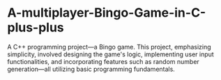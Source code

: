 # A-multiplayer-Bingo-Game-in-C-plus-plus
A C++ programming project—a Bingo game. This project, emphasizing simplicity, involved designing the game's logic, implementing user input functionalities, and incorporating features such as random number generation—all utilizing basic programming fundamentals.

